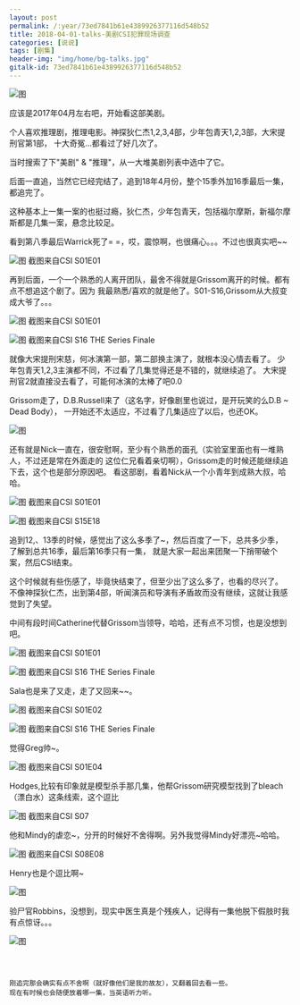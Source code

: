 ```yaml
---
layout: post
permalink: /:year/73ed7841b61e4389926377116d548b52
title: 2018-04-01-talks-美剧CSI犯罪现场调查
categories: [说说]
tags: [剧集]
header-img: "img/home/bg-talks.jpg"
gitalk-id: 73ed7841b61e4389926377116d548b52
---
```


![图](http://image.linxingyang.net/image/T-talks/image/2018/2018-04-01/CSI.jpg)

应该是2017年04月左右吧，开始看这部美剧。

个人喜欢推理剧，推理电影。神探狄仁杰1,2,3,4部，少年包青天1,2,3部，大宋提刑官第1部，
十大奇冤...都看过了好几次了。


当时搜索了下"美剧" & "推理"，从一大堆美剧列表中选中了它。

后面一直追，当然它已经完结了，追到18年4月份，整个15季外加16季最后一集，都追完了。


这种基本上一集一案的也挺过瘾，狄仁杰，少年包青天，包括福尔摩斯，新福尔摩斯都是几集一案，悬念比较足。



看到第八季最后Warrick死了= =，哎，震惊啊，也很痛心。。。不过也很真实吧~~


![图](http://image.linxingyang.net/image/T-talks/image/2018/2018-04-01/Warrick.png)
截图来自CSI S01E01


再到后面，一个一个熟悉的人离开团队，最舍不得就是Grissom离开的时候。都有点不想追这个剧了。因为
我最熟悉/喜欢的就是他了。S01-S16,Grissom从大叔变成大爷了。。。

![图](http://image.linxingyang.net/image/T-talks/image/2018/2018-04-01/Grissom1.png)
截图来自CSI S01E01

![图](http://image.linxingyang.net/image/T-talks/image/2018/2018-04-01/Grissom2.png)
截图来自CSI S16 THE Series Finale


就像大宋提刑宋慈，何冰演第一部，第二部换主演了，就根本没心情去看了。
少年包青天1,2,3主演都不同，不过看了几集觉得还是不错的，就继续追了。
大宋提刑官2就直接没去看了，可能何冰演的太棒了吧0.0



Grissom走了，D.B.Russell来了（这名字，好像剧里也说过，是开玩笑的么D.B ~ Dead Body），
一开始还不太适应，不过看了几集适应了以后，也还OK。

![图](http://image.linxingyang.net/image/T-talks/image/2018/2018-04-01/CSI2.jpg)



还有就是Nick一直在，很安慰啊，至少有个熟悉的面孔（实验室里面也有一堆熟人，不过还是常在外面走的
这位仁兄看着亲切啊），Grissom走的时候还能继续追下去，这个也是部分原因吧。
看这部剧，看着Nick从一个小青年到成熟大叔，哈哈。


![图](http://image.linxingyang.net/image/T-talks/image/2018/2018-04-01/nick1.png)
截图来自CSI S01E01

![图](http://image.linxingyang.net/image/T-talks/image/2018/2018-04-01/nick2.png)
截图来自CSI S15E18


追到12,、13季的时候，感觉出了这么多季了~，然后百度了一下，总共多少季，
了解到总共16季，最后第16季只有一集，
就是大家一起出来团聚一下捎带破个案，然后CSI结束。

这个时候就有些伤感了，毕竟快结束了，但至少出了这么多了，也看的尽兴了。
不像神探狄仁杰，出到第4部，听闻演员和导演有矛盾故而没有继续，这就让我感觉到了失望。


中间有段时间Catherine代替Grissom当领导，哈哈，还有点不习惯，也是没想到吧。

![图](http://image.linxingyang.net/image/T-talks/image/2018/2018-04-01/Catherine.png)
截图来自CSI S01E01


![图](http://image.linxingyang.net/image/T-talks/image/2018/2018-04-01/Catherine2.png)
截图来自CSI S16 THE Series Finale


Sala也是来了又走，走了又回来~~。

![图](http://image.linxingyang.net/image/T-talks/image/2018/2018-04-01/Sala.png)
截图来自CSI S01E02

![图](http://image.linxingyang.net/image/T-talks/image/2018/2018-04-01/Sala2.png)
截图来自CSI S16 THE Series Finale


觉得Greg帅~。

![图](http://image.linxingyang.net/image/T-talks/image/2018/2018-04-01/Greg.png)
截图来自CSI S01E04


Hodges,比较有印象就是模型杀手那几集，他帮Grissom研究模型找到了bleach（漂白水）这条线索，这个逗比

![图](http://image.linxingyang.net/image/T-talks/image/2018/2018-04-01/Hodges.png)
截图来自CSI S07


他和Mindy的虐恋~，分开的时候好不舍得啊。另外我觉得Mindy好漂亮~哈哈。

![图](http://image.linxingyang.net/image/T-talks/image/2018/2018-04-01/Mindy.png)
截图来自CSI S08E08


Henry也是个逗比啊~

![图](http://image.linxingyang.net/image/T-talks/image/2018/2018-04-01/Henry.png)


验尸官Robbins，没想到，现实中医生真是个残疾人，记得有一集他脱下假肢时我有点惊讶。。。

![图](http://image.linxingyang.net/image/T-talks/image/2018/2018-04-01/Robbins.png)


~~~~~~~



刚追完那会确实有点不舍啊（就好像他们是我的故友），又翻着回去看一些。
现在有时候也会随便放着哪一集，当英语听力听。






